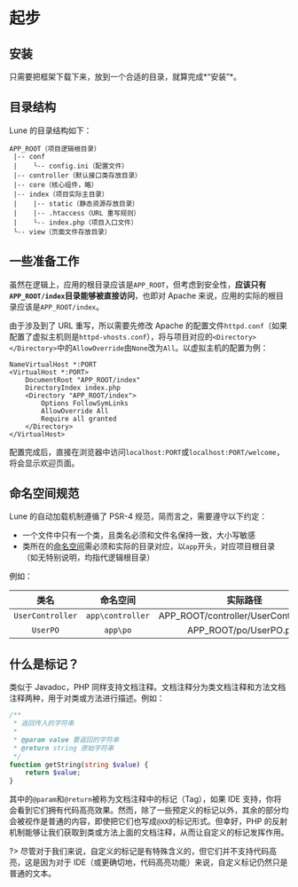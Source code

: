# 起步

## 安装

只需要把框架下载下来，放到一个合适的目录，就算完成*“安装”*。

## 目录结构

Lune 的目录结构如下：

```
APP_ROOT（项目逻辑根目录）
 |-- conf
 |    ╰-- config.ini（配置文件）
 |-- controller（默认接口类存放目录）
 |-- core（核心组件，略）
 |-- index（项目实际主目录）
 |    |-- static（静态资源存放目录）
 |    |-- .htaccess（URL 重写规则）
 |    ╰-- index.php（项目入口文件）
 ╰-- view（页面文件存放目录）
```

## 一些准备工作 

虽然在逻辑上，应用的根目录应该是`APP_ROOT`，但考虑到安全性，**应该只有`APP_ROOT/index`目录能够被直接访问**，也即对 Apache 来说，应用的实际的根目录应该是`APP_ROOT/index`。

由于涉及到了 URL 重写，所以需要先修改 Apache 的配置文件`httpd.conf`（如果配置了虚拟主机则是`httpd-vhosts.conf`），将与项目对应的`<Directory></Directory>`中的`AllowOverride`由`None`改为`All`。以虚拟主机的配置为例：

```
NameVirtualHost *:PORT
<VirtualHost *:PORT>
    DocumentRoot "APP_ROOT/index"
    DirectoryIndex index.php
    <Directory "APP_ROOT/index">
        Options FollowSymLinks
        AllowOverride All
        Require all granted
    </Directory>
</VirtualHost>
```

配置完成后，直接在浏览器中访问`localhost:PORT`或`localhost:PORT/welcome`，将会显示欢迎页面。

## 命名空间规范

Lune 的自动加载机制遵循了 PSR-4 规范，简而言之，需要遵守以下约定：

* 一个文件中只有一个类，且类名必须和文件名保持一致，大小写敏感
* 类所在的[命名空间](https://www.php.net/manual/zh/language.namespaces.rationale.php)需必须和实际的目录对应，以`app`开头，对应项目根目录（如无特别说明，均指代逻辑根目录）

例如：

| 类名 | 命名空间 | 实际路径 |
| :------------: | :------------: | :------------: |
| `UserController` |  `app\controller` | APP_ROOT/controller/UserController.php |
|  `UserPO` | `app\po`  | APP_ROOT/po/UserPO.php |

## 什么是标记？

类似于 Javadoc，PHP 同样支持文档注释。文档注释分为类文档注释和方法文档注释两种，用于对类或方法进行描述。例如：

``` php
/**
 * 返回传入的字符串
 * 
 * @param value 要返回的字符串
 * @return string 原始字符串
 */
function getString(string $value) {
    return $value;
}
```

其中的`@param`和`@return`被称为文档注释中的标记（Tag），如果 IDE 支持，你将会看到它们拥有代码高亮效果。然而，除了一些预定义的标记以外，其余的部分均会被视作是普通的内容，即使把它们也写成`@XX`的标记形式。但幸好，PHP 的反射机制能够让我们获取到类或方法上面的文档注释，从而让自定义的标记发挥作用。

?> 尽管对于我们来说，自定义的标记是有特殊含义的，但它们并不支持代码高亮，这是因为对于 IDE（或更确切地，代码高亮功能）来说，自定义标记仍然只是普通的文本。
